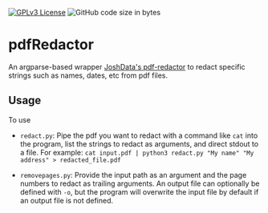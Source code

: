 [![GPLv3 License](https://img.shields.io/badge/License-GPL%20v3-yellow.svg)](https://opensource.org/licenses/)
![GitHub code size in bytes](https://img.shields.io/github/languages/code-size/aaylafetzer/pdfRedactor)
# pdfRedactor
An argparse-based wrapper [JoshData's pdf-redactor](https://github.com/JoshData/pdf-redactor) to redact specific strings
such as names, dates, etc from pdf files.

## Usage
To use
- ``redact.py``: Pipe the pdf you want to redact with a command like ``cat`` into the program, list the strings to 
redact as arguments, and direct stdout to a file. For example:
```cat input.pdf | python3 redact.py "My name" "My address" > redacted_file.pdf```

- ``removepages.py``: Provide the input path as an argument and the page numbers to redact as trailing arguments. An
output file can optionally be defined with ``-o``, but the program will overwrite the input file by default if an
output file is not defined.